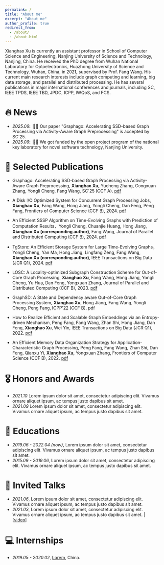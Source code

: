 ```yaml
---
permalink: /
title: "About me"
excerpt: "About me"
author_profile: true
redirect_from: 
  - /about/
  - /about.html
---
```


<span class='anchor' id='about-me'></span>

Xianghao Xu is currently an assistant professor in School of Computer Science and Engineering, Nanjing University of Science and Technology, Nanjing, China. He received the PhD degree from Wuhan National Laboratory for Optoelectronics, Huazhong University of Science and Technology, Wuhan, China, in 2021, supervised by Prof. Fang Wang. His current main research interests include graph computing and learning, big data storage, and parallel and distributed processing. He
has several publications in major international conferences and journals, including SC, IEEE TPDS, IEEE TBD, JPDC, ICPP, IWQoS, and FCS.


# 🔥 News
- *2025.06*: &nbsp;🎉🎉 Our paper "Graphago: Accelerating SSD-based Graph Processing via Activity-Aware Graph Preprocessing" is accepted by SC'25.
- *2025.06*: &nbsp;🎉🎉 We got funded by the open project program of the national key laboratory for novel software technology, Nanjing University. 

# 📝 Selected Publications 

- Graphago: Accelerating SSD-based Graph Processing via Activity-Aware Graph Preprocessing, **Xianghao Xu**, Yucheng Zhang, Gongxuan Zhang, Yongli Cheng, Fang Wang, SC'25 (CCF A).
[pdf](https://doi.org/10.1145/3712285.3759851)

- A Disk I/O Optimized System for Concurrent Graph Processing Jobs, **Xianghao Xu**, Fang Wang, Hong Jiang, Yongli Cheng, Dan Feng, Peng Fang, Frontiers of Computer Science (CCF B), 2024.
[pdf](https://ranger.uta.edu/~jiang/publication/Journals/2024/FoC(A%20Disk%20IO,%20Xianghao%20Xu).pdf)

- An Efficient SSSP Algorithm on Time-Evolving Graphs with Prediction of Computation Results，Yongli Cheng, Chuanjie Huang, Hong Jiang, **Xianghao Xu (corresponding author)**, Fang Wang, Journal of Parallel and Distributed Computing (CCF B), 2024.
[pdf](https://ranger.uta.edu/~jiang/publication/Journals/2024/JPDC(SSSP%20algorithm,%20Yongli%20Cheng).pdf)

- TgStore: An Efficient Storage System for Large Time-Evolving Graphs，Yongli Cheng, Yan Ma, Hong Jiang, Lingfang Zeng, Fang Wang, **Xianghao Xu (corresponding author)**, IEEE Transactions on Big Data (JCR Q1), 2024.
[pdf](https://ranger.uta.edu/~jiang/publication/Journals/2024/IEEE-TBD(TgStore).pdf)

- LOSC: A Locality-optimized Subgraph Construction Scheme for Out-of-Core Graph Processing, **Xianghao Xu**, Fang Wang, Hong Jiang, Yongli Cheng, Yu Hua, Dan Feng, Yongxuan Zhang, Journal of Parallel and Distributed Computing (CCF B), 2023.
[pdf](https://ranger.uta.edu/~jiang/publication/Journals/2022/JPDC(LOSC).pdf)

- GraphSD: A State and Dependency aware Out-of-Core Graph Processing System, **Xianghao Xu**, Hong Jiang, Fang Wang, Yongli Cheng, Peng Fang, ICPP'22 (CCF B).
[pdf](https://dl.acm.org/doi/10.1145/3545008.3545039)

- How to Realize Efficient and Scalable Graph Embeddings via an Entropy-driven Mechanism, Peng Fang, Fang Wang, Zhan Shi, Hong Jiang, Dan Feng, **Xianghao Xu**, Wei Yin, IEEE Transactions on Big Data (JCR Q1), 2022.
[pdf](https://ieeexplore.ieee.org/document/9749008)

- An Efficient Memory Data Organization Strategy for Application-Characteristic Graph Processing, Peng Fang, Fang Wang, Zhan Shi, Dan Feng, Qianxu Yi, **Xianghao Xu**, Yongxuan Zhang, Frontiers of Computer Science (CCF B), 2022.
[pdf](https://link.springer.com/article/10.1007/s11704-020-0255-y)

# 🎖 Honors and Awards
- *2021.10* Lorem ipsum dolor sit amet, consectetur adipiscing elit. Vivamus ornare aliquet ipsum, ac tempus justo dapibus sit amet. 
- *2021.09* Lorem ipsum dolor sit amet, consectetur adipiscing elit. Vivamus ornare aliquet ipsum, ac tempus justo dapibus sit amet. 

# 📖 Educations
- *2019.06 - 2022.04 (now)*, Lorem ipsum dolor sit amet, consectetur adipiscing elit. Vivamus ornare aliquet ipsum, ac tempus justo dapibus sit amet. 
- *2015.09 - 2019.06*, Lorem ipsum dolor sit amet, consectetur adipiscing elit. Vivamus ornare aliquet ipsum, ac tempus justo dapibus sit amet. 

# 💬 Invited Talks
- *2021.06*, Lorem ipsum dolor sit amet, consectetur adipiscing elit. Vivamus ornare aliquet ipsum, ac tempus justo dapibus sit amet. 
- *2021.03*, Lorem ipsum dolor sit amet, consectetur adipiscing elit. Vivamus ornare aliquet ipsum, ac tempus justo dapibus sit amet.  \| [\[video\]](https://github.com/)

# 💻 Internships
- *2019.05 - 2020.02*, [Lorem](https://github.com/), China.
